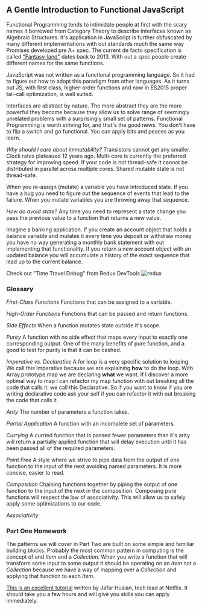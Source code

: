## A Gentle Introduction to Functional JavaScript ##

Functional Programming tends to intimidate people at first with the scary names it borrowed from Category Theory to describe interfaces known as Algebraic Structures. It's application in JavaScript is further obfuscated by many different implementations with out standards much the same way Promises developed pre A+ spec. The current de facto specification is called ["Fantasy-land"](https://github.com/fantasyland/fantasy-land) dates back to 2013. With out a spec people create different names for the same functions.

JavaScript was not written as a functional programming language. So it had to figure out how to adopt this paradigm from other languages. As it turns out JS, with first class, higher-order functions and now in ES2015 proper tail-call optimization, is well suited.

Interfaces are abstract by nature. The more abstract they are the more powerful they become because they allow us to solve range of seemingly unrelated problems with a surprisingly small set of patterns. Functional Programming is worth striving for, and that's the good news. You don't have to flip a switch and go functional. You can apply bits and peaces as you learn.

_Why should I care about immutability?_ Transistors cannot get any smaller. Clock rates plateaued 12 years ago. Multi-core is currently the preferred strategy for improving speed. If your code is not thread-safe it cannot be distributed in parallel across multiple cores. Shared mutable state is not thread-safe.

When you re-assign (mutate) a variable you have introduced state. If you have a bug you need to figure out the sequence of events that
lead to the failure. When you mutate variables you are throwing away that sequence.

_How do avoid state?_ Any time you need to represent a state change you pass the previous value to a function that returns a new value.

Imagine a banking application. If you create an account object that holds a balance variable and mutates it every time you deposit or withdraw money you have no way generating a monthly bank statement with out implementing that functionality. If you return a new account object with an updated balance you will accumulate a history of the exact sequence that lead up to the current balance.

Check out "Time Travel Debug" from Redux DevTools
![redux](https://cdn-images-1.medium.com/max/1600/1*BTRxlHu8WuCF4Iep4R44lA.gif "Redux DevTools")


### Glossary ###

_First-Class Functions_ Functions that can be assigned to a variable.

_High-Order Functions_ Functions that can be passed and return functions.

_Side Effects_ When a function mutates state outside it's scope.

_Purity_ A function with no side effect that maps every input to exactly one corresponding output. One of the many benefits of pure function, and a good to test for purity is that it can be cashed.

_Imperative vs. Declarative_ A for loop is a very specific solution to looping. We call this Imperative because we are explaining __how__ to do the loop. With Array.prototype.map we are declaring __what__ we want. If I discover a more optimal way to map I can refactor my map function with out breaking all the code that calls it. we call this Declarative. So if you want to know if you are writing declarative code ask your self if you can refactor it with out breaking the code that calls it.

_Arity_ The number of parameters a function takes.

_Partial Application_ A function with an incomplete set of parameters.

_Currying_ A curried function that is passed fewer parameters than it's arity will return a partially applied function that will delay execution until it has been passed all of the required parameters.

_Point Free_ A style where we strive to pipe data from the output of one function to the input of the next avoiding named parameters. It is more concise, easier to read.

_Composition_ Chaining functions together by piping the output of one function to the input of the next in the composition. Composing pure functions will respect the law of associativity. This will allow us to safely apply some optimizations to our code.

_Associativity_


### Part One Homework ###

The patterns we will cover in Part Two are built on some simple and familiar building blocks. Probably the most common pattern in computing is the concept of and _Item_ and a _Collection_. When you write a function that will transform some input to some output it should be operating on an _Item_ not a _Collection_ because we have a way of mapping over a _Collection_ and applying that function to each _Item_.

[This is an excellent tutorial](http://reactivex.io/learnrx/) written by Jafar Husian, tech lead at Netflix. It should take you a few hours and will give you skills you can apply immediately.
